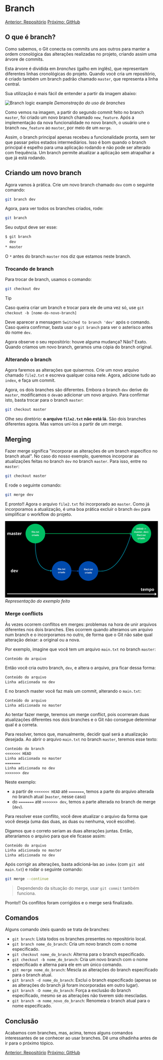 # Branch

[Anterior: Repositório](Repositório.md)
[Próximo: GitHub](GitHub.md)

## O que é branch?

Como sabemos, o Git conecta os commits uns aos outros para manter a ordem cronológica das alterações realizadas no projeto, criando assim uma árvore de commits. 

Esta árvore é dividida em *branches* (galho em inglês), que representam diferentes linhas cronológicas do projeto. Quando você cria um repositório, é criado também um branch padrão chamado `master`, que representa a linha central.

Sua utilização é mais fácil de entender a partir da imagem abaixo:

![Branch logic example](https://gitbookdown.dallasdatascience.com/img/git_branch_merge.png)
*Demonstração do uso de branches*

Como vemos na imagem, a partir do segundo commit feito no branch `master`, foi criado um novo branch chamado `new_feature`. Após a implementação da nova funcionalidade no novo branch, o usuário une o branch `new_feature` ao `master`, por meio de um `merge`. 

Assim, o branch principal apenas recebeu a funcionalidade pronta, sem ter que passar pelos estados intermediários. Isso é bom quando o branch principal é espelho para uma aplicação rodando e não pode ser alterado com frequência. Um branch permite atualizar a aplicação sem atrapalhar a que já está rodando.

## Criando um novo branch

Agora vamos à prática. Crie um novo branch chamado `dev` com o seguinte comando:

```bash
git branch dev
```

Agora, para ver todos os branches criados, rode:

```bash
git branch
```

Seu output deve ser esse:

```bash
$ git branch
  dev
* master
```

O `*` antes do branch `master` nos diz que estamos neste branch. 

### Trocando de branch

Para trocar de branch, usamos o comando:

```bash
git checkout dev
```

> [!TIP]
> Caso queira criar um branch e trocar para ele de uma vez só, use `git checkout -b [nome-do-novo-branch]`

Deve aparecer a mensagem `Switched to branch 'dev'` após o comando. Caso queira confirmar, basta usar o `git branch` para ver o asterisco antes do nome `dev`.

Agora observe o seu repositório: houve alguma mudança? Não? Exato. Quando criamos um novo branch, geramos uma cópia do branch original. 

### Alterando o branch

Agora faremos as alterações que quisermos. Crie um novo arquivo chamado `file2.txt` e escreva qualquer coisa nele. Agora, adicione tudo ao `index`, e faça um commit. 

Agora, os dois branches são diferentes. Embora o branch `dev` derive do `master`, modificamos o `dev`ao adicionar um novo arquivo. Para confirmar isto, basta trocar para o branch `master`:

```bash
git checkout master
```

Olhe seu diretório: **o arquivo `file2.txt` não está lá.** São dois branches diferentes agora. Mas vamos uní-los a partir de um merge.

## Merging

Fazer merge significa "incorporar as alterações de um branch específico no branch atual". No caso do nosso exemplo, queremos incorporar as atualizações feitas no branch `dev` no branch `master`. Para isso, entre no `master`:

```bash
git checkout master
```

E rode o seguinte comando:

```bash
git merge dev
```

E pronto!! Agora o arquivo `file2.txt` foi incorporado ao `master`. Como já incorporamos a atualização, é uma boa prática excluir o branch `dev` para simplificar o workflow do projeto.

![Workflow do repositório de exemplo](img/branch-example.png)
*Representação do exemplo feito*

### Merge conflicts

Às vezes ocorrem conflitos em merges: problemas na hora de unir arquivos diferentes nos dois branches. Eles ocorrem quando alteramos um arquivo num branch e o incorporamos no outro, de forma que o Git não sabe qual alteração deixar: a original ou a nova.

Por exemplo, imagine que você tem um arquivo `main.txt` no branch `master`:

```
Conteúdo do arquivo
```

Então você cria outro branch, `dev`, e altera o arquivo, pra ficar dessa forma:

```
Conteúdo do arquivo
Linha adicionada no dev
```

E no branch master você faz mais um commit, alterando o `main.txt`:

```
Conteúdo do arquivo
Linha adicionada no master
```

Ao tentar fazer merge, teremos um merge conflict, pois ocorreram duas atualizações diferentes nos dois branches e o Git não consegue determinar qual é a correta.

Para resolver, temos que, manualmente, decidir qual será a atualização desejada. Ao abrir o arquivo `main.txt` no branch `master`, teremos esse texto:

```
Conteúdo do branch
<<<<<<< HEAD
Linha adicionada no master
=======
Linha adicionada no dev
>>>>>>> dev
```

Neste exemplo:
- a partir de `<<<<<<< HEAD` até `=======`, temos a parte do arquivo alterada no branch atual (`master`, nesse caso)
- do `=======` até `>>>>>>> dev`, temos a parte alterada no branch de merge (`dev`). 

Para resolver esse conflito, você deve atualizar o arquivo da forma que você deseja (uma das duas, as duas ou nenhuma, você escolhe). 

Digamos que o correto seriam as duas alterações juntas. Então, alteraríamos o arquivo para que ele ficasse assim:

```
Conteúdo do arquivo
Linha adicionada no master
Linha adicionada no dev
```

Após corrigir as alterações, basta adicioná-las ao `index` (com `git add main.txt`) e rodar o seguinte comando:

```bash
git merge --continue
```

> Dependendo da situação do merge, usar `git commit` também funciona.

Pronto!! Os conflitos foram corrigidos e o merge será finalizado. 

## Comandos

Alguns comando úteis quando se trata de branches:
- `git branch`: Lista todos os branches presentes no repositório local.
- `git branch nome_do_branch`: Cria um novo branch com o nome especificado.
- `git checkout nome_do_branch`: Alterna para o branch especificado.
- `git checkout -b nome_do_branch`: Cria um novo branch com o nome especificado e alterna para ele em um único comando.
- `git merge nome_do_branch`: Mescla as alterações do branch especificado para o branch atual.
- `git branch -d nome_do_branch`: Exclui o branch especificado (apenas se as alterações do branch já foram incorporadas em outro lugar).
- `git branch -D nome_do_branch`: Força a exclusão do branch especificado, mesmo se as alterações não tiverem sido mescladas.
- `git branch -m nome_novo_do_branch`: Renomeia o branch atual para o nome especificado.

## Conclusão

Acabamos com branches, mas, acima, temos alguns comandos interessantes de se conhecer ao usar branches. Dê uma olhadinha antes de ir para o próximo tópico.

[Anterior: Repositório](Repositório.md)
[Próximo: GitHub](GitHub.md)

